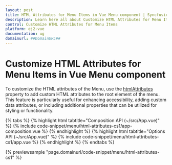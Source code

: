 ```yaml
---
layout: post
title: HTML Attributes for Menu Items in Vue Menu component | Syncfusion
description: Learn here all about Customize HTML Attributes for Menu Items in Syncfusion Vue Menu component of Syncfusion Essential JS 2 and more.
control: Customize HTML Attributes for Menu Items 
platform: ej2-vue
documentation: ug
domainurl: ##DomainURL##
---
```


# Customize HTML Attributes for Menu Items in Vue Menu component

To customize the HTML attributes of the Menu, use the [htmlAttributes](https://ej2.syncfusion.com/vue/documentation/api/#htmlattributes) property to add custom HTML attributes to the root element of the menu. This feature is particularly useful for enhancing accessibility, adding custom data attributes, or including additional properties that can be utilized for styling or functionality.

{% tabs %}
{% highlight html tabtitle="Composition API (~/src/App.vue)" %}
{% include code-snippet/menu/html-attributes-cs1/app-composition.vue %}
{% endhighlight %}
{% highlight html tabtitle="Options API (~/src/App.vue)" %}
{% include code-snippet/menu/html-attributes-cs1/app.vue %}
{% endhighlight %}
{% endtabs %}
        
{% previewsample "page.domainurl/code-snippet/menu/html-attributes-cs1" %}